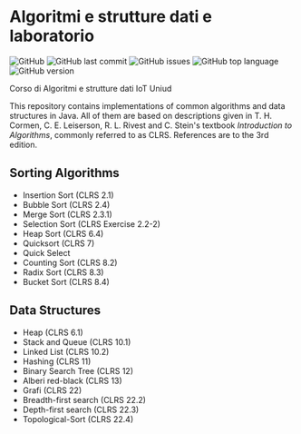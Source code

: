 # Algoritmi e strutture dati e laboratorio

![GitHub](https://img.shields.io/github/license/Denel91/Algoritmi-Strutture_Dati) ![GitHub last commit](https://img.shields.io/github/last-commit/Denel91/Algoritmi-Strutture_Dati) ![GitHub issues](https://img.shields.io/github/issues/Denel91/Algoritmi-Strutture_Dati) ![GitHub top language](https://img.shields.io/github/languages/top/Denel91/Algoritmi-Strutture_Dati) ![GitHub version](https://img.shields.io/badge/Java-v.17-blue)

Corso di Algoritmi e strutture dati IoT Uniud

This repository contains implementations of common algorithms and data structures in Java.
All of them are based on descriptions given in T. H. Cormen, C. E. Leiserson, R. L. Rivest and C. Stein's textbook *Introduction to Algorithms*, commonly referred to as CLRS. References are to the 3rd edition.

## Sorting Algorithms

- Insertion Sort (CLRS 2.1)
- Bubble Sort (CLRS 2.4)
- Merge Sort (CLRS 2.3.1)
- Selection Sort (CLRS Exercise 2.2-2)
- Heap Sort (CLRS 6.4)
- Quicksort (CLRS 7)
- Quick Select
- Counting Sort (CLRS 8.2)
- Radix Sort (CLRS 8.3)
- Bucket Sort (CLRS 8.4)

## Data Structures

- Heap (CLRS 6.1)
- Stack and Queue (CLRS 10.1)
- Linked List (CLRS 10.2)
- Hashing (CLRS 11)
- Binary Search Tree (CLRS 12)
- Alberi red-black (CLRS 13)
- Grafi (CLRS 22)
- Breadth-first search (CLRS 22.2)
- Depth-first search (CLRS 22.3)
- Topological-Sort (CLRS 22.4)